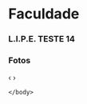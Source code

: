 # [](#header-1)Faculdade

### [](#header-3)L.I.P.E. TESTE 14


<html>
    <head>
        <link rel="stylesheet" href="css/blueimp-gallery.min.css"><!-- Stylesheet -->
    </head>
    <body>
        <div id="blueimp-image-carousel" class="blueimp-gallery blueimp-gallery-carousel">
            <div class="slides"></div>
            <h3 class="title">Fotos</h3>
            <a class="prev">‹</a>
            <a class="next">›</a>
            <a class="play-pause"></a>
        </div>
        <script>
            var gallery = blueimp.Gallery([
                'Imgs/LipePhoto/lipe1.png',
                'Imgs/LipePhoto/lipe2.png',
                'Imgs/LipePhoto/lipe3.png'
            ]);
        </script>
        <script src="js/blueimp-gallery.min.js"></script>

    </body>
</html>
